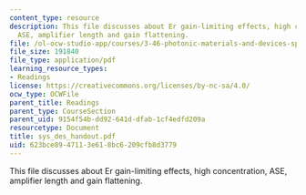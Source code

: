 ```yaml
---
content_type: resource
description: This file discusses about Er gain-limiting effects, high concentration,
  ASE, amplifier length and gain flattening.
file: /ol-ocw-studio-app/courses/3-46-photonic-materials-and-devices-spring-2006/623bce8947113e618bc6209cfb8d3779_sys_des_handout.pdf
file_size: 191840
file_type: application/pdf
learning_resource_types:
- Readings
license: https://creativecommons.org/licenses/by-nc-sa/4.0/
ocw_type: OCWFile
parent_title: Readings
parent_type: CourseSection
parent_uid: 9154f54b-dd92-641d-dfab-1cf4edfd209a
resourcetype: Document
title: sys_des_handout.pdf
uid: 623bce89-4711-3e61-8bc6-209cfb8d3779
---
```

This file discusses about Er gain-limiting effects, high concentration, ASE, amplifier length and gain flattening.